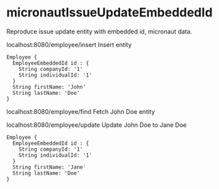 # micronautIssueUpdateEmbeddedId
Reproduce issue update entity with embedded id, micronaut data.

localhost:8080/employee/insert
Insert entity 

    Employee {
      EmployeeEmbeddedId id : {
        String companyId: '1'
        String individualId: '1'
      }
      String firstName: 'John'
      String lastName: 'Doe'
    }

localhost:8080/employee/find
Fetch John Doe entity

localhost:8080/employee/update
Update John Doe to Jane Doe

    Employee {
      EmployeeEmbeddedId id : {
        String companyId: '1'
        String individualId: '1'
      }
      String firstName: 'Jane'
      String lastName: 'Doe'
    }
